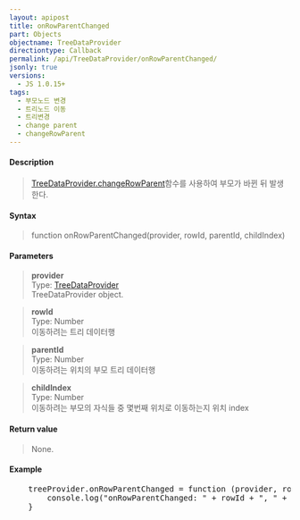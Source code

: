 ```yaml
---
layout: apipost
title: onRowParentChanged
part: Objects
objectname: TreeDataProvider
directiontype: Callback
permalink: /api/TreeDataProvider/onRowParentChanged/
jsonly: true
versions:
  - JS 1.0.15+
tags:
  - 부모노드 변경
  - 트리노드 이동
  - 트리변경
  - change parent
  - changeRowParent
---
```



#### Description

> [TreeDataProvider.changeRowParent](/api/TreeDataProvider/changeRowParent/)함수를 사용하여 부모가 바뀐 뒤 발생한다. 

#### Syntax

> function onRowParentChanged(provider, rowId, parentId, childIndex)  

#### Parameters

> **provider**  
> Type: [TreeDataProvider](/api/TreeDataProvider/)  
> TreeDataProvider object.   

> **rowId**    
> Type: Number    
> 이동하려는 트리 데이터행   

> **parentId**    
> Type: Number    
> 이동하려는 위치의 부모 트리 데이터행       

> **childIndex**    
> Type: Number    
> 이동하려는 부모의 자식들 중 몇번째 위치로 이동하는지 위치 index  

#### Return value

> None. 

#### Example

<pre class="prettyprint">
    treeProvider.onRowParentChanged = function (provider, rowId, parentId, childIndex)  {
        console.log("onRowParentChanged: " + rowId + ", " + parentId + ", " + childIndex);
    }
</pre>

